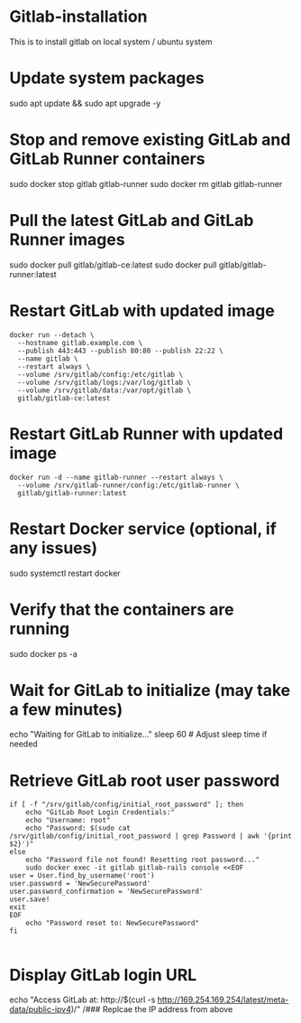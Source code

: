 # Gitlab-installation
This is to install gitlab on local system / ubuntu system

# Update system packages
sudo apt update && sudo apt upgrade -y

# Stop and remove existing GitLab and GitLab Runner containers
sudo docker stop gitlab gitlab-runner
sudo docker rm gitlab gitlab-runner

# Pull the latest GitLab and GitLab Runner images
sudo docker pull gitlab/gitlab-ce:latest
sudo docker pull gitlab/gitlab-runner:latest

# Restart GitLab with updated image

```
docker run --detach \
  --hostname gitlab.example.com \
  --publish 443:443 --publish 80:80 --publish 22:22 \
  --name gitlab \
  --restart always \
  --volume /srv/gitlab/config:/etc/gitlab \
  --volume /srv/gitlab/logs:/var/log/gitlab \
  --volume /srv/gitlab/data:/var/opt/gitlab \
  gitlab/gitlab-ce:latest

```

# Restart GitLab Runner with updated image

```
docker run -d --name gitlab-runner --restart always \
  --volume /srv/gitlab-runner/config:/etc/gitlab-runner \
  gitlab/gitlab-runner:latest
```

# Restart Docker service (optional, if any issues)
sudo systemctl restart docker

# Verify that the containers are running
sudo docker ps -a

# Wait for GitLab to initialize (may take a few minutes)
echo "Waiting for GitLab to initialize..."
sleep 60  # Adjust sleep time if needed

# Retrieve GitLab root user password
```
if [ -f "/srv/gitlab/config/initial_root_password" ]; then
    echo "GitLab Root Login Credentials:"
    echo "Username: root"
    echo "Password: $(sudo cat /srv/gitlab/config/initial_root_password | grep Password | awk '{print $2}')"
else
    echo "Password file not found! Resetting root password..."
    sudo docker exec -it gitlab gitlab-rails console <<EOF
user = User.find_by_username('root')
user.password = 'NewSecurePassword'
user.password_confirmation = 'NewSecurePassword'
user.save!
exit
EOF
    echo "Password reset to: NewSecurePassword"
fi


```

# Display GitLab login URL
echo "Access GitLab at: http://$(curl -s http://169.254.169.254/latest/meta-data/public-ipv4)/"
/### Replcae the IP address from above

